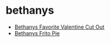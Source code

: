 # bethanys

 * [Bethanys Favorite Valentine Cut Out](../../index/b/bethanys-favorite-valentine-cut-out.json)
 * [Bethanys Frito Pie](../../index/b/bethanys-frito-pie.json)
